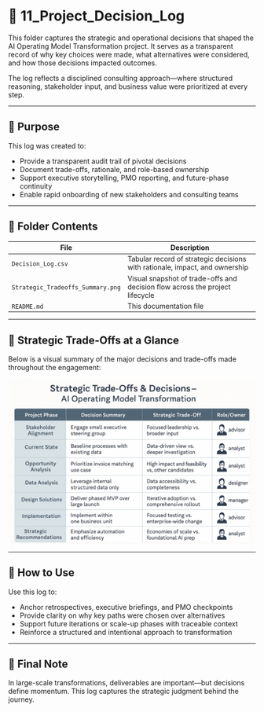 # 🧾 11_Project_Decision_Log

This folder captures the strategic and operational decisions that shaped the AI Operating Model Transformation project. It serves as a transparent record of why key choices were made, what alternatives were considered, and how those decisions impacted outcomes. 

The log reflects a disciplined consulting approach—where structured reasoning, stakeholder input, and business value were prioritized at every step.

---

## 📌 Purpose

This log was created to:

- Provide a transparent audit trail of pivotal decisions
- Document trade-offs, rationale, and role-based ownership
- Support executive storytelling, PMO reporting, and future-phase continuity
- Enable rapid onboarding of new stakeholders and consulting teams

---

## 📁 Folder Contents

| File | Description |
|------|-------------|
| `Decision_Log.csv` | Tabular record of strategic decisions with rationale, impact, and ownership |
| `Strategic_Tradeoffs_Summary.png` | Visual snapshot of trade-offs and decision flow across the project lifecycle |
| `README.md` | This documentation file |

---

## 🧠 Strategic Trade-Offs at a Glance

Below is a visual summary of the major decisions and trade-offs made throughout the engagement:

![Strategic Trade-Offs Summary](./Strategic_Tradeoffs_Summary.png)

---

## 🔁 How to Use

Use this log to:

- Anchor retrospectives, executive briefings, and PMO checkpoints
- Provide clarity on why key paths were chosen over alternatives
- Support future iterations or scale-up phases with traceable context
- Reinforce a structured and intentional approach to transformation

---

## 💬 Final Note

In large-scale transformations, deliverables are important—but decisions define momentum. This log captures the strategic judgment behind the journey.
